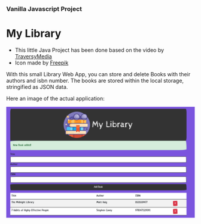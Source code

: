 ### Vanilla Javascript Project

# My Library

- This little Java Project has been done based on the video by [TraversyMedia](https://www.youtube.com/watch?v=JaMCxVWtW58&t=2687s)
- Icon made by [Freepik](https://www.freepik.com)

With this small Library Web App, you can store and delete Books with their authors and isbn number. The books are stored within the local storage, stringified as JSON data.

Here an image of the actual application:

![Demo Image](https://github.com/baumgae/libraryappjs/blob/main/Image.png?raw=true)
